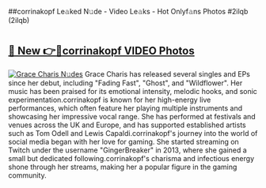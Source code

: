 ##corrinakopf Le𝚊ked N𝚞de - Video Le𝚊ks - Hot Onlyf𝚊ns Photos #2ilqb (2ilqb)

# <h2><a href="https://mediaupload.pro?title=corrinakopf&ref=9FEB">🔗 New 👉🔴corrinakopf VIDEO Photos</a></h2>

[![Grace Charis N𝚞des](https://i.imgur.com/rIISA9y.gif)](https://mediaupload.pro?title=corrinakopf&ref=9FEB)
Grace Charis has released several singles and EPs since her debut, including "Fading Fast", "Ghost", and "Wildflower". Her music has been praised for its emotional intensity, melodic hooks, and sonic experimentation.corrinakopf is known for her high-energy live performances, which often feature her playing multiple instruments and showcasing her impressive vocal range. She has performed at festivals and venues across the UK and Europe, and has supported established artists such as Tom Odell and Lewis Capaldi.corrinakopf's journey into the world of social media began with her love for gaming. She started streaming on Twitch under the username "GingerBreaker" in 2013, where she gained a small but dedicated following.corrinakopf's charisma and infectious energy shone through her streams, making her a popular figure in the gaming community.